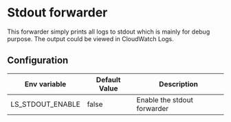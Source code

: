 # Stdout forwarder

This forwarder simply prints all logs to stdout which is mainly for debug purpose. The output could be viewed in CloudWatch Logs.

## Configuration

|Env variable |  Default Value |Description |
|---|---|---|
|LS_STDOUT_ENABLE|false|Enable the stdout forwarder|